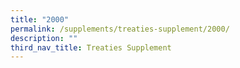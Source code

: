 ```yaml
---
title: "2000"
permalink: /supplements/treaties-supplement/2000/
description: ""
third_nav_title: Treaties Supplement
---
```

